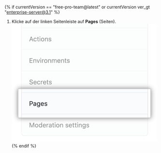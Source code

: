 {% if currentVersion == "free-pro-team@latest" or currentVersion ver_gt "enterprise-server@3.1" %}
1. Klicke auf der linken Seitenleiste auf **Pages** (Seiten). ![Page tab in the left-hand sidebar](/assets/images/help/pages/pages-tab.png)
{% endif %}
